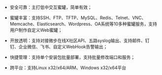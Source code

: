 - 安全可靠：主打低中交互蜜罐，简单有效；

- 蜜罐丰富：支持SSH、FTP、TFTP、MySQL、Redis、Telnet、VNC、Memcache、Elasticsearch、Wordpress、OA系统等10多种蜜罐服务，支持用户制作自定义Web蜜罐；
- 开放透明：支持对接微步在线X社区API、五路syslog输出、支持邮件、钉钉、企业微信、飞书、自定义WebHook告警输出；
- 快捷管理：支持单个安装包批量部署，支持批量修改端口和服务；
- 跨平台：支持Linux x32/x64/ARM、Windows x32/x64平台



